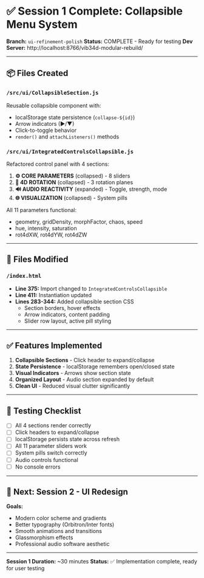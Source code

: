 # ✅ Session 1 Complete: Collapsible Menu System

**Branch:** `ui-refinement-polish`
**Status:** COMPLETE - Ready for testing
**Dev Server:** http://localhost:8766/vib34d-modular-rebuild/

---

## 📦 Files Created

### `/src/ui/CollapsibleSection.js`
Reusable collapsible component with:
- localStorage state persistence (`collapse-${id}`)
- Arrow indicators (▶/▼)
- Click-to-toggle behavior
- `render()` and `attachListeners()` methods

### `/src/ui/IntegratedControlsCollapsible.js`
Refactored control panel with 4 sections:
1. **⚙️ CORE PARAMETERS** (collapsed) - 8 sliders
2. **🔄 4D ROTATION** (collapsed) - 3 rotation planes
3. **🔊 AUDIO REACTIVITY** (expanded) - Toggle, strength, mode
4. **🌐 VISUALIZATION** (collapsed) - System pills

All 11 parameters functional:
- geometry, gridDensity, morphFactor, chaos, speed
- hue, intensity, saturation
- rot4dXW, rot4dYW, rot4dZW

---

## 🔧 Files Modified

### `/index.html`
- **Line 375:** Import changed to `IntegratedControlsCollapsible`
- **Line 411:** Instantiation updated
- **Lines 283-344:** Added collapsible section CSS
  - Section borders, hover effects
  - Arrow indicators, content padding
  - Slider row layout, active pill styling

---

## ✅ Features Implemented

1. **Collapsible Sections** - Click header to expand/collapse
2. **State Persistence** - localStorage remembers open/closed state
3. **Visual Indicators** - Arrows show section state
4. **Organized Layout** - Audio section expanded by default
5. **Clean UI** - Reduced visual clutter significantly

---

## 🧪 Testing Checklist

- [ ] All 4 sections render correctly
- [ ] Click headers to expand/collapse
- [ ] localStorage persists state across refresh
- [ ] All 11 parameter sliders work
- [ ] System pills switch correctly
- [ ] Audio controls functional
- [ ] No console errors

---

## 🚀 Next: Session 2 - UI Redesign

**Goals:**
- Modern color scheme and gradients
- Better typography (Orbitron/Inter fonts)
- Smooth animations and transitions
- Glassmorphism effects
- Professional audio software aesthetic

---

**Session 1 Duration:** ~30 minutes
**Status:** ✅ Implementation complete, ready for user testing
